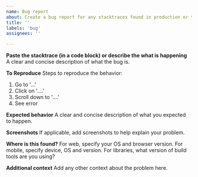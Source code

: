 ```yaml
---
name: Bug report
about: Create a bug report for any stacktraces found in production or testing
title: ''
labels: 'bug'
assignees: ''

---
```


**Paste the stacktrace (in a code block) or describe the what is happening**
A clear and concise description of what the bug is.

**To Reproduce**
Steps to reproduce the behavior:
1. Go to '...'
2. Click on '....'
3. Scroll down to '....'
4. See error

**Expected behavior**
A clear and concise description of what you expected to happen.

**Screenshots**
If applicable, add screenshots to help explain your problem.

**Where is this found?**
For web, specify your OS and browser version.  For mobile, specify device, OS
and version.  For libraries, what version of build tools are you using?

**Additional context**
Add any other context about the problem here.
